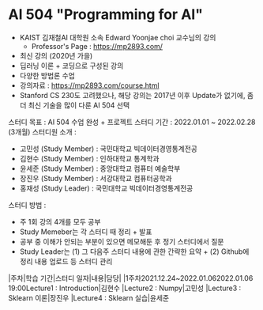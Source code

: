 # AI 504 "Programming for AI"
- KAIST 김재철AI 대학원 소속 Edward Yoonjae choi 교수님의 강의
    - Professor's Page : https://mp2893.com/
- 최신 강의 (2020년 가을)
- 딥러닝 이론 + 코딩으로 구성된 강의
- 다양한 방법론 수업
- 강의자료 : https://mp2893.com/course.html
- Stanford CS 230도 고려했으나, 해당 강의는 2017년 이후 Update가 없기에, 좀 더 최신 기술을 많이 다룬 AI 504 선택

스터디 목표 : AI 504 수업 완성 + 프로젝트
스터디 기간 : 2022.01.01 ~ 2022.02.28 (3개월)
스터디원 소개 :
- 고민성 (Study Member) : 국민대학교 빅데이터경영통계전공
- 김현수 (Study Member) : 인하대학교 통계학과
- 윤세준 (Study Member) : 중앙대학교 컴퓨터 예술학부
- 장진우 (Study Member) : 서강대학교 컴퓨터공학과
- 홍재성 (Study Leader) : 국민대학교 빅데이터경영통계전공

스터디 방법 : 
- 주 1회 강의 4개를 모두 공부
- Study Memeber는 각 스터디 때 정리 + 발표
- 공부 중 이해가 안되는 부분이 있으면 메모해둔 후 정기 스터디에서 질문
- Study Leader는 (1) 그 다음주 스터디 내용에 관한 간략한 요약 + (2) Github에 정리 내용 업로드 등 스터디 관리

|주차|학습 기간|스터디 일자|내용|담당|
|1주차<td rowspan="4">2021.12.24~2022.01.06<td rowspan="4">2022.01.06 19:00<td rowspan="4">Lecture1 : Introduction|김현수
|Lecture2 : Numpy|고민성
|Lecture3 : Sklearn 이론|장진우
|Lecture4 : Sklearn 실습|윤세준